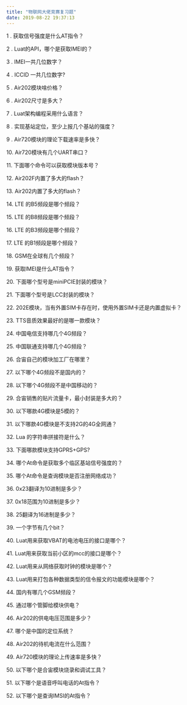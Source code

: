 ```yaml
---
title: "物联网大佬竞赛复习题"
date: 2019-08-22 19:37:13
---
```


<p>1 . 获取信号强度是什么AT指令？</p><p>2 . Luat的API，哪个是获取IMEI的？</p><p>3 . IMEI一共几位数字？</p><p>4 . ICCID 一共几位数字?</p><p>5 . Air202模块啥价格？</p><p>6 . Air202尺寸是多大？</p><p>7 . Luat架构编程采用什么语言？</p><p>8 . 实现基站定位，至少上报几个基站的强度？</p><p>9 . Air720模块的理论下载速率是多快？</p><p>10. Air720模块有几个UART串口？</p><p>11. 下面哪个命令可以获取模块版本号？</p><p>12. Air202F内置了多大的flash？</p><p>13. Air202内置了多大的flash？</p><p>14. LTE 的B5频段是哪个频段？</p><p>15. LTE 的B8频段是哪个频段？</p><p>16. LTE 的B3频段是哪个频段？</p><p>17. LTE 的B1频段是哪个频段？</p><p>18. GSM在全球有几个频段？</p><p>19. 获取IMEI是什么AT指令？</p><p>20. 下面哪个型号是miniPCIE封装的模块？</p><p>21. 下面哪个型号是LCC封装的模块？</p><p>22. 202E模块，当有外置SIM卡存在时，使用外置SIM卡还是内置虚拟卡？</p><p>23. TTS音质效果最好的是哪一款模块？</p><p>24. 中国电信支持哪几个4G频段？</p><p>25. 中国联通支持哪几个4G频段？</p><p>26. 合宙自己的模块加工厂在哪里？</p><p>27. 以下哪个4G频段不是国内的？</p><p>28. 以下哪个4G频段不是中国移动的？</p><p>29. 合宙销售的贴片流量卡，最小封装是多大的？</p><p>30. 以下哪款4G模块是5模的？</p><p>31. 以下哪款4G模块是不支持2G的4G全网通？</p><p>32. Lua 的字符串拼接符是什么？</p><p>33. 下面哪款模块支持GPRS+GPS?</p><p>34. 哪个At命令是获取多个临区基站信号强度的？</p><p>35. 哪个At命令是查询模块是否注册网络成功？</p><p>36. 0x23翻译为10进制是多少？</p><p>37. 0x18范围为10进制是多少？</p><p>38. 25翻译为16进制是多少？</p><p>39. 一个字节有几个bit？</p><p>40. Luat用来获取VBAT的电池电压的接口是哪个？</p><p>41. Luat用来获取当前小区的mcc的接口是哪个？</p><p>42. Luat用来从网络获取时钟的模块是哪个？</p><p>43. Luat用来打包各种数据类型的信令报文的功能模块是哪个？</p><p>44. 国内有哪几个GSM频段？</p><p>45. 通过哪个管脚给模块供电？</p><p>46. Air202的供电电压范围是多少？</p><p>47. 哪个是中国的定位系统？</p><p>48. Air202的待机电流在什么范围？</p><p>49. Air720模块的理论上传速率是多快？</p><p>50. 以下哪个是合宙模块烧录和调试工具？</p><p>51. 以下哪个是语音呼叫电话的At指令？</p><p>52. 以下哪个是查询IMSI的At指令？</p><p><br></p>
